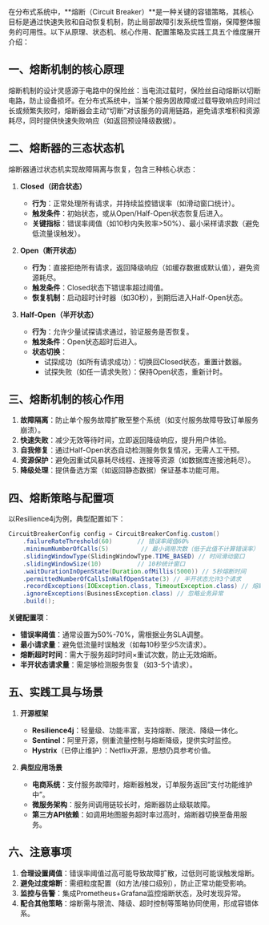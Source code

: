 在分布式系统中，**熔断（Circuit Breaker）**是一种关键的容错策略，其核心目标是通过快速失败和自动恢复机制，防止局部故障引发系统性雪崩，保障整体服务的可用性。以下从原理、状态机、核心作用、配置策略及实践工具五个维度展开介绍：

## 一、熔断机制的核心原理
熔断机制的设计灵感源于电路中的保险丝：当电流过载时，保险丝自动熔断以切断电路，防止设备损坏。在分布式系统中，当某个服务因故障或过载导致响应时间过长或频繁失败时，熔断器会主动“切断”对该服务的调用链路，避免请求堆积和资源耗尽，同时提供快速失败响应（如返回预设降级数据）。

## 二、熔断器的三态状态机
熔断器通过状态机实现故障隔离与恢复，包含三种核心状态：
1. **Closed（闭合状态）**
    - **行为**：正常处理所有请求，并持续监控错误率（如滑动窗口统计）。
    - **触发条件**：初始状态，或从Open/Half-Open状态恢复后进入。
    - **关键指标**：错误率阈值（如10秒内失败率>50%）、最小采样请求数（避免低流量误触发）。

2. **Open（断开状态）**
    - **行为**：直接拒绝所有请求，返回降级响应（如缓存数据或默认值），避免资源耗尽。
    - **触发条件**：Closed状态下错误率超过阈值。
    - **恢复机制**：启动超时计时器（如30秒），到期后进入Half-Open状态。

3. **Half-Open（半开状态）**
    - **行为**：允许少量试探请求通过，验证服务是否恢复。
    - **触发条件**：Open状态超时后进入。
    - **状态切换**：
        - 试探成功（如所有请求成功）：切换回Closed状态，重置计数器。
        - 试探失败（如任一请求失败）：保持Open状态，重新计时。

## 三、熔断机制的核心作用
1. **故障隔离**：防止单个服务故障扩散至整个系统（如支付服务故障导致订单服务崩溃）。
2. **快速失败**：减少无效等待时间，立即返回降级响应，提升用户体验。
3. **自我修复**：通过Half-Open状态自动检测服务恢复情况，无需人工干预。
4. **资源保护**：避免因重试风暴耗尽线程、连接等资源（如数据库连接池耗尽）。
5. **降级处理**：提供备选方案（如返回静态数据）保证基本功能可用。

## 四、熔断策略与配置项
以Resilience4j为例，典型配置如下：
```java
CircuitBreakerConfig config = CircuitBreakerConfig.custom()
    .failureRateThreshold(60)       // 错误率阈值60%
    .minimumNumberOfCalls(5)         // 最小调用次数（低于此值不计算错误率）
    .slidingWindowType(SlidingWindowType.TIME_BASED) // 时间滑动窗口
    .slidingWindowSize(10)          // 10秒统计窗口
    .waitDurationInOpenState(Duration.ofMillis(5000)) // 5秒熔断时间
    .permittedNumberOfCallsInHalfOpenState(3) // 半开状态允许3个请求
    .recordExceptions(IOException.class, TimeoutException.class) // 熔断异常类型
    .ignoreExceptions(BusinessException.class) // 忽略业务异常
    .build();
```
**关键配置项**：
- **错误率阈值**：通常设置为50%-70%，需根据业务SLA调整。
- **最小请求量**：避免低流量时误触发（如每10秒至少5次请求）。
- **熔断超时时间**：需大于服务超时时间×重试次数，防止无效熔断。
- **半开状态请求量**：需足够检测服务恢复（如3-5个请求）。

## 五、实践工具与场景
1. **开源框架**
    - **Resilience4j**：轻量级、功能丰富，支持熔断、限流、降级一体化。
    - **Sentinel**：阿里开源，侧重流量控制与熔断降级，提供实时监控。
    - **Hystrix**（已停止维护）：Netflix开源，思想仍具参考价值。

2. **典型应用场景**
    - **电商系统**：支付服务故障时，熔断器触发，订单服务返回“支付功能维护中”。
    - **微服务架构**：服务间调用链较长时，熔断器防止级联故障。
    - **第三方API依赖**：如调用地图服务超时率过高时，熔断器切换至备用服务。

## 六、注意事项
1. **合理设置阈值**：错误率阈值过高可能导致故障扩散，过低则可能误触发熔断。
2. **避免过度熔断**：需细粒度配置（如方法/接口级别），防止正常功能受影响。
3. **监控与告警**：集成Prometheus+Grafana监控熔断状态，及时发现异常。
4. **配合其他策略**：熔断需与限流、降级、超时控制等策略协同使用，形成容错体系。